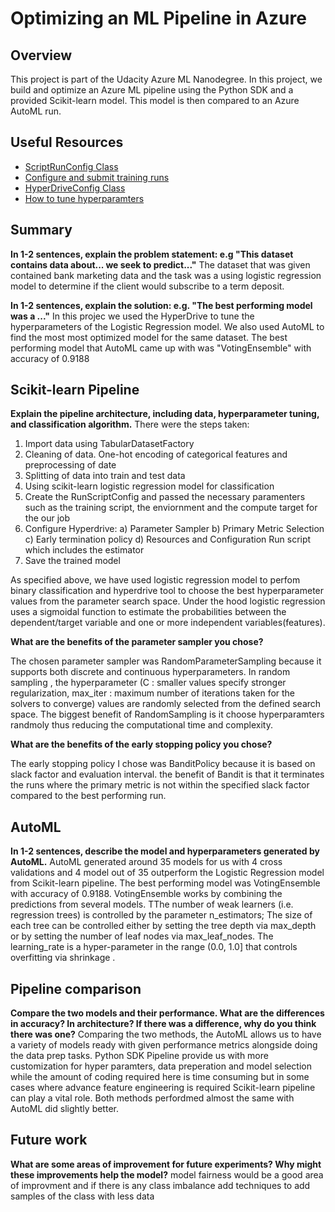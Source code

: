 # Optimizing an ML Pipeline in Azure

## Overview
This project is part of the Udacity Azure ML Nanodegree.
In this project, we build and optimize an Azure ML pipeline using the Python SDK and a provided Scikit-learn model.
This model is then compared to an Azure AutoML run.

## Useful Resources
- [ScriptRunConfig Class](https://docs.microsoft.com/en-us/python/api/azureml-core/azureml.core.scriptrunconfig?view=azure-ml-py)
- [Configure and submit training runs](https://docs.microsoft.com/en-us/azure/machine-learning/how-to-set-up-training-targets)
- [HyperDriveConfig Class](https://docs.microsoft.com/en-us/python/api/azureml-train-core/azureml.train.hyperdrive.hyperdriveconfig?view=azure-ml-py)
- [How to tune hyperparamters](https://docs.microsoft.com/en-us/azure/machine-learning/how-to-tune-hyperparameters)


## Summary
**In 1-2 sentences, explain the problem statement: e.g "This dataset contains data about... we seek to predict..."**
The dataset that was given contained bank marketing data and the task was a using logistic regression model to determine if the client would subscribe to a term deposit.

**In 1-2 sentences, explain the solution: e.g. "The best performing model was a ..."**
In this projec we used the HyperDrive to tune the hyperparameters of the Logistic Regression model.  We also used AutoML to find the most most optimized model for the same dataset.  The best performing model that AutoML came up with was "VotingEnsemble" with accuracy of 0.9188


## Scikit-learn Pipeline
**Explain the pipeline architecture, including data, hyperparameter tuning, and classification algorithm.**
There were the steps taken:
1) Import data using TabularDatasetFactory
2) Cleaning of data. One-hot encoding of categorical features and preprocessing of date
3) Splitting of data into train and test data
4) Using scikit-learn logistic regression model for classification
5) Create the RunScriptConfig and passed the necessary paramenters such as the training script, the enviornment and the compute target for the our job
6) Configure Hyperdrive:
    a) Parameter Sampler
    b) Primary Metric Selection
    c) Early termination policy
    d) Resources and Configuration Run script which includes the estimator
7) Save the trained model

As specified above, we have used logistic regression model to perfom binary classification and hyperdrive tool to choose the best hyperparameter values from the parameter search space. Under the hood logistic regression uses a sigmoidal function to estimate the probabilities between the dependent/target variable and one or more independent variables(features).

**What are the benefits of the parameter sampler you chose?**

The chosen parameter sampler was RandomParameterSampling because it supports both discrete and continuous hyperparameters. In random sampling , the hyperparameter (C : smaller values specify stronger regularization, max_iter : maximum number of iterations taken for the solvers to converge) values are randomly selected from the defined search space. The biggest benefit of RandomSampling is it choose hyperparamters randmoly thus reducing the computational time and complexity.


**What are the benefits of the early stopping policy you chose?**

The early stopping policy I chose was BanditPolicy because it is based on slack factor and evaluation interval. the benefit of Bandit is that it terminates the runs where the primary metric is not within the specified slack factor compared to the best performing run.

## AutoML
**In 1-2 sentences, describe the model and hyperparameters generated by AutoML.**
AutoML generated around 35 models for us with 4 cross validations and 4 model out of 35 outperform the Logistic Regression model from Scikit-learn pipeline. The best performing model was VotingEnsemble with accuracy of 0.9188. VotingEnsemble works by combining the predictions from several models. TThe number of weak learners (i.e. regression trees) is controlled by the parameter n_estimators; The size of each tree can be controlled either by setting the tree depth via max_depth or by setting the number of leaf nodes via max_leaf_nodes. The learning_rate is a hyper-parameter in the range (0.0, 1.0] that controls overfitting via shrinkage .

## Pipeline comparison
**Compare the two models and their performance. What are the differences in accuracy? In architecture? If there was a difference, why do you think there was one?**
Comparing the two methods, the AutoML allows us to have a variety of models ready with given performance metrics alongside doing the data prep tasks.  Python SDK Pipeline provide us with more customization for hyper paramters, data preperation and model selection while the amount of coding required here is time consuming but in some cases where advance feature engineering is required Scikit-learn pipeline can play a vital role.  Both methods perfordmed almost the same with AutoML did slightly  better.

## Future work
**What are some areas of improvement for future experiments? Why might these improvements help the model?**
model fairness would be a good area of improvment and if there is any class imbalance add techniques to add samples of the class with less data


